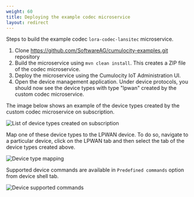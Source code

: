 ```yaml
---
weight: 60
title: Deploying the example codec microservice
layout: redirect
---
```


Steps to build the example codec `lora-codec-lansitec` microservice.

1. Clone https://github.com/SoftwareAG/cumulocity-examples.git repository 
2. Build the microservice using `mvn clean install`. This creates a ZIP file of the codec microservice.
3. Deploy the microservice using the Cumulocity IoT Administration UI.
4. Open the device management application. Under device protocols, you should now see the device types with type "lpwan" created by the custom codec microservice.

The image below shows an example of the device types created by the custom codec microservice on subscription.

![List of device types created on subscription](/images/device-protocols/lpwan-custom-codec/lpwan-custom-codec-device-protocols-list.png)

Map one of these device types to the LPWAN device. To do so, navigate to a particular device, click on the LPWAN tab and then select the tab of the device types created above.

![Device type mapping](/images/device-protocols/lpwan-custom-codec/lpwan-custom-codec-device-type-mapping.png)

Supported device commands are available in `Predefined commands` option from device shell tab.

![Device supported commands](/images/device-protocols/lpwan-custom-codec/lpwan-custom-codec-device-commands.png)